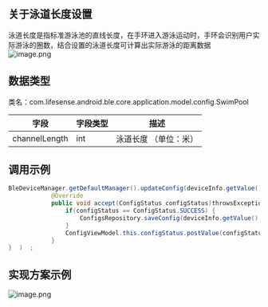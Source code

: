 <a name="G9PFv"></a>
## 关于泳道长度设置
泳道长度是指标准游泳池的直线长度，在手环进入游泳运动时，手环会识别用户实际游泳的圈数，结合设置的泳道长度可计算出实际游泳的距离数据<br />![image.png](https://cdn.nlark.com/yuque/0/2021/png/265997/1616676104976-c8810529-4d17-48e3-bce7-ad3519dd7a20.png#align=left&display=inline&height=211&margin=%5Bobject%20Object%5D&name=image.png&originHeight=211&originWidth=869&size=90072&status=done&style=none&width=869)
<a name="oD2LX"></a>
## 数据类型
类名：com.lifesense.android.ble.core.application.model.config.SwimPool

| 字段 | 字段类型 | 描述 |
| --- | --- | --- |
| channelLength | int | 泳道长度 （单位：米） |

<a name="hGTCA"></a>
## 调用示例
```java
BleDeviceManager.getDefaultManager().updateConfig(deviceInfo.getValue().getMac(), dialPlate, new Consumer<ConfigStatus>() {
            @Override
            public void accept(ConfigStatus configStatus)throwsException{   
                if(configStatus == ConfigStatus.SUCCESS) {
                    ConfigsRepository.saveConfig(deviceInfo.getValue().getMac(),config);
                }
                ConfigViewModel.this.configStatus.postValue(configStatus);
            }
}  )  ;
```
<a name="KITWx"></a>
## 实现方案示例


![image.png](https://cdn.nlark.com/yuque/0/2021/png/265997/1616676385650-c67fee4e-e339-41f4-864f-008b7ec65b7c.png#align=left&display=inline&height=243&margin=%5Bobject%20Object%5D&name=image.png&originHeight=243&originWidth=862&size=12520&status=done&style=none&width=862)

